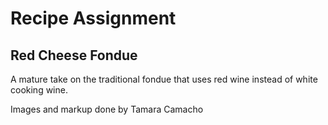<h1>Recipe Assignment</h1>

<h2>Red Cheese Fondue</h2>

<p>A mature take on the traditional fondue that uses red wine instead of white cooking wine.</p>
<p>Images and markup done by Tamara Camacho</p>
